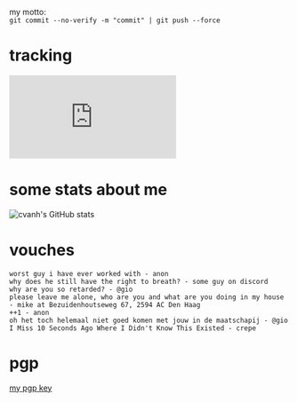 my motto: <br/>
`git commit --no-verify -m "commit" | git push --force`

# tracking
![your stats](http://83.162.165.175/portofolio/backend/src/tracking/png/github.php)

# some stats about me
![cvanh's GitHub stats](https://github-readme-stats.vercel.app/api?username=cvanh&theme=radical)

# vouches
```
worst guy i have ever worked with - anon
why does he still have the right to breath? - some guy on discord
why are you so retarded? - @gio
please leave me alone, who are you and what are you doing in my house - mike at Bezuidenhoutseweg 67, 2594 AC Den Haag
++1 - anon
oh het toch helemaal niet goed komen met jouw in de maatschapij - @gio
I Miss 10 Seconds Ago Where I Didn't Know This Existed - crepe
```
# pgp
<a href="https://raw.githubusercontent.com/cvanh/cvanh/main/vanhartes.asc">my pgp key</a>
